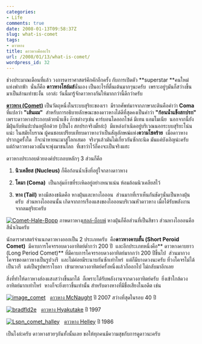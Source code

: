 ```yaml
---
categories:
- Life
comments: true
date: 2008-01-13T09:58:37Z
slug: what-is-comet
tags:
- ดาวหาง
title: ดาวหางคืออะไร
url: /2008/01/13/what-is-comet/
wordpress_id: 32
---
```


ช่วงประมาณเดือนที่แล้ว วงการดาราศาสตร์คึกคักอีกครั้ง กับการเปิดตัว **superstar **คนใหม่แห่งฟากฟ้า  นั่นก็คือ **ดาวหางโฮล์มส์**นั่นเอง เป็นอะไรที่ตื่นเต้นมากๆนะครับ  เพราะอยู่ๆมันก็สว่างขึ้นมาเป็นล้านเท่าซะงั้น  เอาล่ะ วันนี้มารู้จักดาวหางกันให้มากกว่านี้ดีกว่าครับ

**[ดาวหาง (Comet)](http://en.wikipedia.org/wiki/Comet)** เป็นวัตถุหนึ่งในระบบสุริยะของเรา  มีรากศัพท์มาจากภาษาละตินคือคำว่า **Coma** ที่แปลว่า **"เส้นผม"**  สำหรับการอธิบายลักษณะของดาวหางได้ดีที่สุดคงเป็นคำว่า **"ก้อนน้ำแข็งสกปรก"** เพราะดาวหางประกอบด้วยน้ำแข็ง ก๊าซต่างๆเช่น คาร์บอนไดออกไซด์ มีเทน แอมโมเนีย  นอกจากนี้ยังมีฝุ่นกับหินปะปนอยู่อีกด้วย (เป็นไง สกปรกจริงมั้ยล่ะ)  มีแหล่งกำเนิดอยู่บริเวณนอกระบบสุริยะโน่นแน่ะ ในสมัยโบราณ ผู้คนชอบเปรียบเทียบดาวหางว่าเป็นสัญลักษณ์แห่ง**ความโชคร้าย**  เมื่อดาวหางปรากฏครั้งใด  ก็จะนำหายนะมาสู่โลกเสมอ  จริงๆแล้วมันไม่เกี่ยวกันซักกะนิด มันแค่บังเอิญน่ะครับ  แต่ถ้าดาวหางดวงนั้นจะพุ่งมาชนโลก  ที่เขาว่าไว้ก็คงจะเป็นจริงแฮะ

ดาวหางประกอบด้วยองค์ประกอบหลักๆ 3 ส่วนก็คือ




  1. **นิวเคลียส (Nucleus)** ก็คือก้อนน้ำเข็งที่อยู่ใจกลางดาวหาง


  2. **โคมา (Coma)**  เป็นกลุ่มก๊าซที่ระเหิดอยู่อย่างหนาแน่น ห้อมล้อมนิวเคลียสไว้


  3. **หาง (Tail)** หางมีสองชนิดคือ หางฝุ่นและหางไอออน  ส่วนมากที่เราเห็นกันชัดๆนั่นเป็นหางฝุ่นครับ  ส่วนหางไอออนนั้น เกิดจากการเรืองแสงของไอออนบริเวณหัวดาวหาง เมื่อได้รับพลังงานจากลมสุริยะครับ




[![Comet-Hale-Bopp](http://www.armno.in.th/wp-content/uploads/2008/01/comet-hale-bopp-thumb.jpg)](http://www.armno.in.th/wp-content/uploads/2008/01/comet-hale-bopp.jpg)
ภาพดาวหาง[เฮลล์-บ็อบพ์](http://en.wikipedia.org/wiki/Comet_Hale-Bopp) หางฝุ่นก็คือส่วนที่เป็นสีขาว ส่วนหางไอออนคือสีน้ำเงินครับ

นักดาราศาสตร์จำแนกดาวหางออกเป็น 2 ประเภทครับ  คือ**ดาวหางคาบสั้น (Short Peroid Comet)**  มีคาบการโคจรรอบดวงอาทิตย์ต่ำกว่า 200 ปี  และอีกประเภทหนึ่งคือ** ดาวหางคาบยาว (Long Period Comet)** ที่มีคาบการโคจรรอบดวงอาทิตย์มากกว่า 200 ปีขึ้นไป  ส่วนมากวงโคจรของดาวหางเป็นรูปวงรี  และไม่ค่อยมีระนาบกันซักเท่าไหร่  แต่ก็มีบางดวงนะครับ ที่วงโคจรไม่ได้เป็นวงรี  แต่เป็นรูปพาราโบลา  เข้ามาหาดวงอาทิตย์ครั้งหนึ่งแล้วก็ออกไป ไม่กลับมาอีกเลย

สิ่งที่ทำให้ดาวหางส่องแสงสว่างขึ้นมาได้  ก็เพราะได้รับพลังงานจากดวงอาทิตย์ครับ  ยิ่งเข้าใกล้ดวงอาทิตย์มากเท่าไหร่  หางก็จะยิ่งยาวขึ้นเท่านั้น สำหรับดางหางที่มีชื่อเสียงในอดีต เช่น

[![image_comet](http://www.armno.in.th/wp-content/uploads/2008/01/image-comet-thumb.jpg)](http://www.armno.in.th/wp-content/uploads/2008/01/image-comet.jpg)   [ดาวหาง McNaught](http://en.wikipedia.org/wiki/Comet_McNaught) ปี 2007 สว่างที่สุดในรอบ 40 ปี

[![bradfld2e](http://www.armno.in.th/wp-content/uploads/2008/01/bradfld2e-thumb.jpg)](http://www.armno.in.th/wp-content/uploads/2008/01/bradfld2e.jpg)   [ดาวหาง Hyakutake](http://en.wikipedia.org/wiki/Comet_Hyakutake) ปี 1997

[![Lspn_comet_halley](http://www.armno.in.th/wp-content/uploads/2008/01/lspn-comet-halley-thumb.jpg)](http://www.armno.in.th/wp-content/uploads/2008/01/lspn-comet-halley.jpg)   [ดาวหาง Helley](http://en.wikipedia.org/wiki/Halley%27s_Comet) ปี 1986

เป็นไงล่ะครับ ดาวหางสวยๆกันทั้งนั้นเลย
ขอให้ทุกคนมีความสุขกับการดูดาวนะครับ
